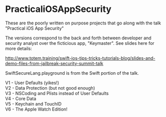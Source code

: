 # PracticaliOSAppSecurity
These are the poorly written on purpose projects that go along with the talk "Practical iOS App Security"

The versions correspond to the back and forth between developer and security analyst over the ficticious app, "Keymaster".  See slides here for more details: 

http://www.totem.training/swift-ios-tips-tricks-tutorials-blog/slides-and-demo-files-from-jailbreak-security-summit-talk

<p>SwiftSecureLang.playground is from the Swift portion of the talk.
<p>
V1 - User Defaults (yikes!)<br>
V2 - Data Protection (but not good enough)<br>
V3 - NSCoding and Plists instead of User Defaults<br>
V4 - Core Data<br>
V5 - Keychain and TouchID<br>
V6 - The Apple Watch Edition!<br>
